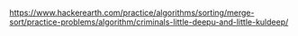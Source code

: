 https://www.hackerearth.com/practice/algorithms/sorting/merge-sort/practice-problems/algorithm/criminals-little-deepu-and-little-kuldeep/
